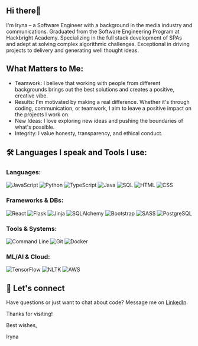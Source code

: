 ## Hi there👋 
I'm Iryna – a Software Engineer with a background in the media industry and communications. Graduated from the Software Engineering Program at Hackbright Academy. Specializing in the full stack development of SPAs and adept at solving complex algorithmic challenges. Exceptional in driving projects to delivery and generating well thought ideas. 

## What Matters to Me: 
* Teamwork: I believe that working with people from different backgrounds brings out the best solutions and creates a positive, creative vibe.
* Results: I'm motivated by making a real difference. Whether it's through coding, communication, or teamwork, I aim to leave a positive impact on the projects I work on.
* New Ideas: I love exploring new ideas and pushing the boundaries of what's possible.
* Integrity: I value honesty, transparency, and ethical conduct.

## 🛠️ Languages I speak and Tools I use:

### Languages:
![JavaScript](https://img.shields.io/badge/-JavaScript-F7DF1E?style=flat-square&logo=javascript&logoColor=black)
![Python](https://img.shields.io/badge/-Python-3776AB?style=flat-square&logo=python&logoColor=white)
![TypeScript](https://img.shields.io/badge/-TypeScript-007ACC?style=flat-square&logo=typescript&logoColor=white)
![Java](https://img.shields.io/badge/-Java-007396?style=flat-square&logo=java&logoColor=white)
![SQL](https://img.shields.io/badge/-SQL-4479A1?style=flat-square&logo=postgresql&logoColor=white)
![HTML](https://img.shields.io/badge/-HTML-E34F26?style=flat-square&logo=html5&logoColor=white)
![CSS](https://img.shields.io/badge/-CSS-1572B6?style=flat-square&logo=css3&logoColor=white)
### Frameworks & DBs:
![React](https://img.shields.io/badge/-React-61DAFB?style=flat-square&logo=react&logoColor=black)
![Flask](https://img.shields.io/badge/-Flask-000000?style=flat-square&logo=flask&logoColor=white)
![Jinja](https://img.shields.io/badge/-Jinja-B41717?style=flat-square&logo=jinja&logoColor=white)
![SQLAlchemy](https://img.shields.io/badge/-SQLAlchemy-FCA121?style=flat-square&logo=sqlalchemy&logoColor=black)
![Bootstrap](https://img.shields.io/badge/-Bootstrap-7952B3?style=flat-square&logo=bootstrap&logoColor=white)
![SASS](https://img.shields.io/badge/-SASS-CC6699?style=flat-square&logo=sass&logoColor=white)
![PostgreSQL](https://img.shields.io/badge/-PostgreSQL-336791?style=flat-square&logo=postgresql&logoColor=white)
### Tools & Systems:
![Command Line](https://img.shields.io/badge/-Command_Line-000000?style=flat-square&logo=gnu-bash&logoColor=white)
![Git](https://img.shields.io/badge/-Git-F05032?style=flat-square&logo=git&logoColor=white)
![Docker](https://img.shields.io/badge/-Docker-2496ED?style=flat-square&logo=docker&logoColor=white)
### ML/AI & Cloud:
![TensorFlow](https://img.shields.io/badge/-TensorFlow-FF6F00?style=flat-square&logo=tensorflow&logoColor=white)
![NLTK](https://img.shields.io/badge/-NLTK-333333?style=flat-square&logo=nltk&logoColor=white)
![AWS](https://img.shields.io/badge/-AWS-232F3E?style=flat-square&logo=amazon-aws&logoColor=white)
## 🤝 Let's connect
Have questions or just want to chat about code?
Message me on [LinkedIn](https://www.linkedin.com/in/trushmi/). 

Thanks for visiting!

Best wishes,

Iryna

<!--
**trushmi/trushmi** is a ✨ _special_ ✨ repository because its `README.md` (this file) appears on your GitHub profile.

Here are some ideas to get you started:

- 🔭 I’m currently working on ...
- 🌱 I’m currently learning ...
- 👯 I’m looking to collaborate on ...
- 🤔 I’m looking for help with ...
- 💬 Ask me about ...
- 📫 How to reach me: ...
- 😄 Pronouns: ...
- ⚡ Fun fact: ...
-->

